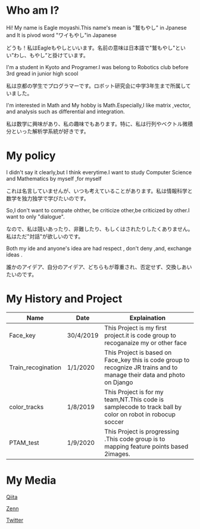 # Who am I?

Hi! My name is Eagle moyashi.This name's mean is "鷲もやし" in Jpanese and It is pivod word "ワイもやし"in Japanese

どうも！私はEagleもやしといいます。名前の意味は日本語で"鷲もやし"といい”わし、もやし”と掛けています。

I'm a student in Kyoto and Programer.I was belong to Robotics club before 3rd gread in junior high scool

私は京都の学生でプログラマーです。ロボット研究会に中学3年生まで所属していました。

I'm interested in Math and My hobby is Math.Especially,I like matrix ,vector, and analysis such as differential and integration.

私は数学に興味があり、私の趣味でもあります。特に、私は行列やベクトル微積分といった解析学系統が好きです。

# My policy

I didn't say it clearly,but I think everytime.I want to study Computer Science and Mathematics by myself ,for myself

これは名言していませんが、いつも考えていることがあります。私は情報科学と数学を独力独学で学びたいのです。

So,I don't want to compate ohther, be criticize other,be criticized by other.I want to only "dialogue".

なので、私は競いあったり、非難したり、もしくはされたりしたくありません。私はただ"対話"が欲しいのです。

Both my ide and anyone's idea are had respect , don't deny ,and, exchange ideas .

誰かのアイデア、自分のアイデア、どちらもが尊重され、否定せず、交換しあいたいのです。

# My History and Project



| Name               | Date      | Explaination                                                 |
| ------------------ | --------- | ------------------------------------------------------------ |
| Face_key           | 30/4/2019 | This Project is my first project.it is code group to recoganaize my or other face |
| Train_recogination | 1/1/2020  | This Project is based on Face_key this is code group to recognize JR trains and to manage their data and photo on Django |
| color_tracks       | 1/8/2019  | This Project is for my team,NT.This code is samplecode  to track ball by color on robot in robocup soccer |
| PTAM_test          | 1/9/2020  | This Project is progressing .This code group is to mapping feature points based 2images. |



# My Media

[Qiita](https://qiita.com/moyashi_gashi)

[Zenn](https://zenn.dev/moyashi_eagle/books)

[Twitter](https://twitter.com/night_moyashi)


